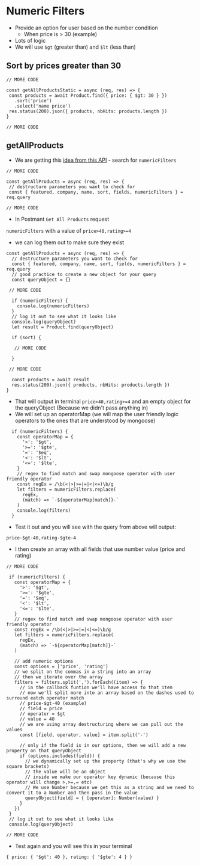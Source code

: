 # Numeric Filters
* Provide an option for user based on the number condition
  * When price is > 30 (example)
* Lots of logic
* We will use `$gt` (greater than) and `$lt` (less than)

## Sort by prices greater than 30
 ```
// MORE CODE

const getAllProductsStatic = async (req, res) => {
  const products = await Product.find({ price: { $gt: 30 } })
    .sort('price')
    .select('name price')
  res.status(200).json({ products, nbHits: products.length })
}

// MORE CODE
```

## getAllProducts
* We are getting this [idea from this API](https://hn.algolia.com/api) - search for `numericFilters`

 ```
// MORE CODE

const getAllProducts = async (req, res) => {
  // destructure parameters you want to check for
  const { featured, company, name, sort, fields, numericFilters } = req.query

// MORE CODE
```

* In Postmant `Get All Products` request

`numericFilters` with a value of `price>40,rating>=4`

* we can log them out to make sure they exist

```
const getAllProducts = async (req, res) => {
  // destructure parameters you want to check for
  const { featured, company, name, sort, fields, numericFilters } = req.query
  // good practice to create a new object for your query
  const queryObject = {}

 // MORE CODE

  if (numericFilters) {
    console.log(numericFilters)
  }
  // log it out to see what it looks like
  console.log(queryObject)
  let result = Product.find(queryObject)
  
  if (sort) {
   
   // MORE CODE
 
  }

 // MORE CODE

  const products = await result
  res.status(200).json({ products, nbHits: products.length })
}
```

* That will output in terminal `price>40,rating>=4` and an empty object for the queryObject (Because we didn't pass anything in)
* We will set up an operatorMap (we will map the user friendly logic operators to the ones that are understood by mongoose)

```
  if (numericFilters) {
    const operatorMap = {
      '>': '$gt',
      '>=': '$gte',
      '=': '$eq',
      '<': '$lt',
      '<=': '$lte',
    }
    // regex to find match and swap mongoose operator with user friendly operator
    const regEx = /\b(<|>|>=|=|<|<=)\b/g
    let filters = numericFilters.replace(
      regEx,
      (match) => `-${operatorMap[match]}-`
    )
    console.log(filters)
  }
```
* Test it out and you will see with the query from above will output:

```
price-$gt-40,rating-$gte-4
```

* I then create an array with all fields that use number value (price and rating)

 ```
// MORE CODE

  if (numericFilters) {
    const operatorMap = {
      '>': '$gt',
      '>=': '$gte',
      '=': '$eq',
      '<': '$lt',
      '<=': '$lte',
    }
    // regex to find match and swap mongoose operator with user friendly operator
    const regEx = /\b(<|>|>=|=|<|<=)\b/g
    let filters = numericFilters.replace(
      regEx,
      (match) => `-${operatorMap[match]}-`
    )

    // add numeric options
    const options = ['price', 'rating']
    // we split on the commas in a string into an array
    // then we iterate over the array
    filters = filters.split(',').forEach((item) => {
      // in the callback funtion we'll have access to that item
      // now we'll split more into an array based on the dashes used to surround eatch operator match
      // price-$gt-40 (example)
      // field = price
      // operator = $gt
      // value = 40
      // we are using array destructuring where we can pull out the values
      const [field, operator, value] = item.split('-')

      // only if the field is in our options, then we will add a new property on that queryObject
      if (options.includes(field)) {
        // we dynamically set up the property (that's why we use the square brackets)
        // the value will be an object
        // inside we make our operator key dynamic (because this operator will change >,>=,= etc)
        // We use Number because we get this as a string and we need to convert it to a Number and then pass in the value
        queryObject[field] = { [operator]: Number(value) }
      }
    })
  }
  // log it out to see what it looks like
  console.log(queryObject)

// MORE CODE
```

* Test again and you will see this in your terminal

```
{ price: { '$gt': 40 }, rating: { '$gte': 4 } }
```



